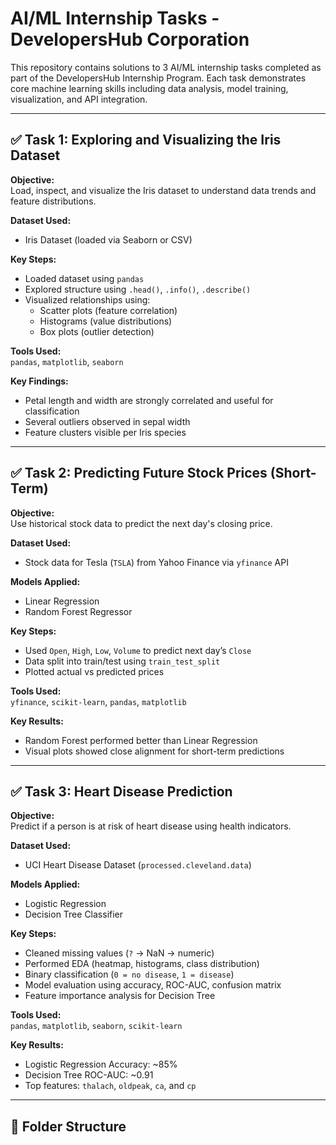 # AI/ML Internship Tasks - DevelopersHub Corporation

This repository contains solutions to 3 AI/ML internship tasks completed as part of the DevelopersHub Internship Program. Each task demonstrates core machine learning skills including data analysis, model training, visualization, and API integration.

---

## ✅ Task 1: Exploring and Visualizing the Iris Dataset

**Objective:**  
Load, inspect, and visualize the Iris dataset to understand data trends and feature distributions.

**Dataset Used:**  
- Iris Dataset (loaded via Seaborn or CSV)

**Key Steps:**  
- Loaded dataset using `pandas`  
- Explored structure using `.head()`, `.info()`, `.describe()`  
- Visualized relationships using:
  - Scatter plots (feature correlation)
  - Histograms (value distributions)
  - Box plots (outlier detection)  

**Tools Used:**  
`pandas`, `matplotlib`, `seaborn`

**Key Findings:**  
- Petal length and width are strongly correlated and useful for classification  
- Several outliers observed in sepal width  
- Feature clusters visible per Iris species

---

## ✅ Task 2: Predicting Future Stock Prices (Short-Term)

**Objective:**  
Use historical stock data to predict the next day's closing price.

**Dataset Used:**  
- Stock data for Tesla (`TSLA`) from Yahoo Finance via `yfinance` API

**Models Applied:**  
- Linear Regression  
- Random Forest Regressor

**Key Steps:**  
- Used `Open`, `High`, `Low`, `Volume` to predict next day’s `Close`  
- Data split into train/test using `train_test_split`  
- Plotted actual vs predicted prices

**Tools Used:**  
`yfinance`, `scikit-learn`, `pandas`, `matplotlib`

**Key Results:**  
- Random Forest performed better than Linear Regression  
- Visual plots showed close alignment for short-term predictions

---

## ✅ Task 3: Heart Disease Prediction

**Objective:**  
Predict if a person is at risk of heart disease using health indicators.

**Dataset Used:**  
- UCI Heart Disease Dataset (`processed.cleveland.data`)

**Models Applied:**  
- Logistic Regression  
- Decision Tree Classifier

**Key Steps:**  
- Cleaned missing values (`?` → NaN → numeric)  
- Performed EDA (heatmap, histograms, class distribution)  
- Binary classification (`0 = no disease`, `1 = disease`)  
- Model evaluation using accuracy, ROC-AUC, confusion matrix  
- Feature importance analysis for Decision Tree

**Tools Used:**  
`pandas`, `matplotlib`, `seaborn`, `scikit-learn`

**Key Results:**  
- Logistic Regression Accuracy: ~85%  
- Decision Tree ROC-AUC: ~0.91  
- Top features: `thalach`, `oldpeak`, `ca`, and `cp`

---

## 📁 Folder Structure

